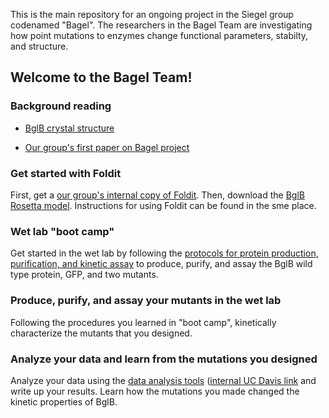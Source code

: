 This is the main repository for an ongoing project in the Siegel group codenamed "Bagel". The researchers in the Bagel Team are investigating how point mutations to enzymes change functional parameters, stabilty, and structure. 

## Welcome to the Bagel Team! 

### Background reading 

+ [BglB crystal structure](http://www.sciencedirect.com/science/article/pii/S0022283607007413)

+ [Our group's first paper on Bagel project](http://journals.plos.org/plosone/article?id=10.1371%2Fjournal.pone.0147596)

### Get started with Foldit

First, get a [our group's internal copy of Foldit](http://fold.it/dist/internal/build/). Then, download the [BglB Rosetta model](http://github.com/dacarlin/bagel-foldit). Instructions for using Foldit can be found in the sme place. 

### Wet lab "boot camp"

Get started in the wet lab by following the [protocols for protein production, purification, and kinetic assay](http://github.com/dacarlin/bagel-protocol) to produce, purify, and assay the BglB wild type protein, GFP, and two mutants. 

### Produce, purify, and assay your mutants in the wet lab

Following the procedures you learned in "boot camp", kinetically characterize the mutants that you designed. 

### Analyze your data and learn from the mutations you designed

Analyze your data using the [data analysis tools](http://github.com/dacarlin/bagel-fitter) ([internal UC Davis link](http://bagel.genomecenter.ucdavis.edu) and write up your results. Learn how the mutations you made changed the kinetic properties of BglB. 


